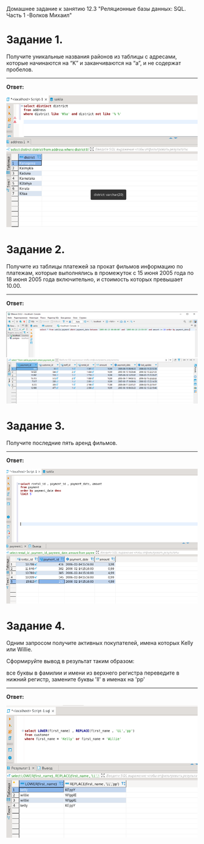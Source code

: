 Домашнее задание к занятию 12.3 "Реляционные базы данных: SQL. Часть 1 -Волков Михаил"



# Задание 1.
Получите уникальные названия районов из таблицы с адресами, которые начинаются на “K” и заканчиваются на “a”, и не содержат пробелов.
___
**Ответ:**

![](https://github.com/VolkovMixail/12.3/blob/main/img/1.png)


# Задание 2.
Получите из таблицы платежей за прокат фильмов информацию по платежам, которые выполнялись в промежуток с 15 июня 2005 года по 18 июня 2005 года включительно, и стоимость которых превышает 10.00.
___
**Ответ:**

![](https://github.com/VolkovMixail/12.3/blob/main/12-3-21.png)
![](https://github.com/VolkovMixail/12.3/blob/main/12-3-22.png)


# Задание 3.
Получите последние пять аренд фильмов.
___
**Ответ:**

![](https://github.com/VolkovMixail/12.3/blob/main/img/3.png)


# Задание 4.
Одним запросом получите активных покупателей, имена которых Kelly или Willie.

Сформируйте вывод в результат таким образом:

все буквы в фамилии и имени из верхнего регистра переведите в нижний регистр,
замените буквы 'll' в именах на 'pp'
___
**Ответ:**

![](https://github.com/VolkovMixail/12.3/blob/main/img/4.png)
